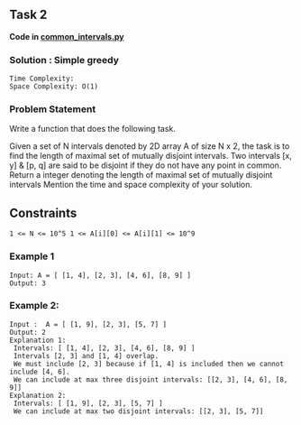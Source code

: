 ## Task 2
**Code in [common_intervals.py](common_intervals.py)**

### Solution : Simple greedy

````
Time Complexity: 
Space Complexity: O(1)
````

### Problem Statement
Write a function that does the following task.

Given a set of N intervals denoted by 2D array A of size N x 2, the task is to find the length of maximal set of mutually disjoint intervals.
Two intervals [x, y] & [p, q] are said to be disjoint if they do not have any point in common.
Return a integer denoting the length of maximal set of mutually disjoint intervals
Mention the time and space complexity of your solution.
## Constraints
`1 <= N <= 10^5
1 <= A[i][0] <= A[i][1] <= 10^9`

### Example 1
```
Input: A = [ [1, 4], [2, 3], [4, 6], [8, 9] ]
Output: 3
```
### Example 2:
```
Input :  A = [ [1, 9], [2, 3], [5, 7] ]
Output: 2
Explanation 1:
 Intervals: [ [1, 4], [2, 3], [4, 6], [8, 9] ]
 Intervals [2, 3] and [1, 4] overlap.
 We must include [2, 3] because if [1, 4] is included then we cannot include [4, 6].
 We can include at max three disjoint intervals: [[2, 3], [4, 6], [8, 9]]
Explanation 2:
 Intervals: [ [1, 9], [2, 3], [5, 7] ]
 We can include at max two disjoint intervals: [[2, 3], [5, 7]]
```